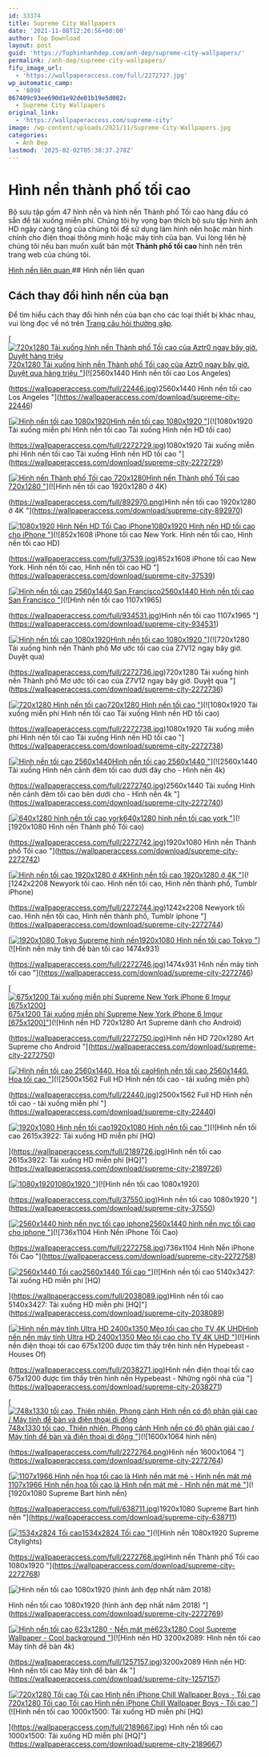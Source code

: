```yaml
---
id: 33374
title: Supreme City Wallpapers
date: '2021-11-08T12:26:56+00:00'
author: Top Download
layout: post
guid: 'https://Tophinhanhdep.com/anh-dep/supreme-city-wallpapers/'
permalink: /anh-dep/supreme-city-wallpapers/
fifu_image_url:
  - 'https://wallpaperaccess.com/full/2272727.jpg'
wp_automatic_camp:
  - '8098'
067409c93ee690d1e92de01b19e5d082:
  - Supreme City Wallpapers
original_link:
  - 'https://wallpaperaccess.com/supreme-city'
image: /wp-content/uploads/2021/11/Supreme-City-Wallpapers.jpg
categories:
  - Ảnh Đẹp
lastmod: '2025-02-02T05:38:37.278Z'
---
```

# Hình nền thành phố tối cao

Bộ sưu tập gồm 47 hình nền và hình nền Thành phố Tối cao hàng đầu có sẵn để tải xuống miễn phí. Chúng tôi hy vọng bạn thích bộ sưu tập hình ảnh HD ngày càng tăng của chúng tôi để sử dụng làm hình nền hoặc màn hình chính cho điện thoại thông minh hoặc máy tính của bạn. Vui lòng liên hệ chúng tôi nếu bạn muốn xuất bản một **Thành phố tối cao** hình nền trên trang web của chúng tôi.

[Hình nền liên quan ](#related) ## Hình nền liên quan

## Cách thay đổi hình nền của bạn

Để tìm hiểu cách thay đổi hình nền của bạn cho các loại thiết bị khác nhau, vui lòng đọc về nó trên [Trang câu hỏi thường gặp](https://tophinhanhdep.com/faq/).

  
[[![720x1280 Tải xuống hình nền Thành phố Tối cao của Aztr0 ngay bây giờ.  Duyệt hàng triệu](https://wallpaperaccess.com/full/2272727.jpg)720x1280 Tải xuống hình nền Thành phố Tối cao của Aztr0 ngay bây giờ. Duyệt qua hàng triệu "](https://wallpaperaccess.com/download/supreme-city-2272727)](![2560x1440 Hình nền tối cao Los Angeles)

(https://wallpaperaccess.com/full/22446.jpg)2560x1440 Hình nền tối cao Los Angeles "](https://wallpaperaccess.com/download/supreme-city-22446)

[[![Hình nền tối cao 1080x1920](https://wallpaperaccess.com/full/1599727.jpg)Hình nền tối cao 1080x1920 "](https://wallpaperaccess.com/download/supreme-city-1599727)](![1080x1920 Tải xuống miễn phí Hình nền tối cao Tải xuống Hình nền HD tối cao)

(https://wallpaperaccess.com/full/2272729.jpg)1080x1920 Tải xuống miễn phí Hình nền tối cao Tải xuống Hình nền HD tối cao "](https://wallpaperaccess.com/download/supreme-city-2272729)

[[![Hình nền Thành phố Tối cao 720x1280](https://wallpaperaccess.com/full/2272730.jpg)Hình nền Thành phố Tối cao 720x1280 "](https://wallpaperaccess.com/download/supreme-city-2272730)](![Hình nền tối cao 1920x1280 ở 4K)

(https://wallpaperaccess.com/full/892970.png)Hình nền tối cao 1920x1280 ở 4K "](https://wallpaperaccess.com/download/supreme-city-892970)

[[![1080x1920 Hình Nền HD Tối Cao iPhone](https://wallpaperaccess.com/full/2272732.jpg)1080x1920 Hình nền HD tối cao cho iPhone "](https://wallpaperaccess.com/download/supreme-city-2272732)](![852x1608 iPhone tối cao New York.  Hình nền tối cao, Hình nền tối cao HD)

(https://wallpaperaccess.com/full/37539.jpg)852x1608 iPhone tối cao New York. Hình nền tối cao, Hình nền tối cao HD "](https://wallpaperaccess.com/download/supreme-city-37539)

[[![Hình nền tối cao 2560x1440 San Francisco](https://wallpaperaccess.com/full/274097.jpg)2560x1440 Hình nền tối cao San Francisco "](https://wallpaperaccess.com/download/supreme-city-274097)](![Hình nền tối cao 1107x1965)

(https://wallpaperaccess.com/full/934531.jpg)Hình nền tối cao 1107x1965 "](https://wallpaperaccess.com/download/supreme-city-934531)

[[![Hình nền tối cao 1080x1920](https://wallpaperaccess.com/full/759182.jpg)Hình nền tối cao 1080x1920 "](https://wallpaperaccess.com/download/supreme-city-759182)](![720x1280 Tải xuống hình nền Thành phố Mơ ước tối cao của Z7V12 ngay bây giờ.  Duyệt qua)

(https://wallpaperaccess.com/full/2272736.jpg)720x1280 Tải xuống hình nền Thành phố Mơ ước tối cao của Z7V12 ngay bây giờ. Duyệt qua "](https://wallpaperaccess.com/download/supreme-city-2272736)

[[![720x1280 Hình nền tối cao](https://wallpaperaccess.com/full/22395.jpg)720x1280 Hình nền tối cao "](https://wallpaperaccess.com/download/supreme-city-22395)](![1080x1920 Tải xuống miễn phí Hình nền tối cao Tải xuống Hình nền HD tối cao)

(https://wallpaperaccess.com/full/2272738.jpg)1080x1920 Tải xuống miễn phí Hình nền tối cao Tải xuống Hình nền HD tối cao "](https://wallpaperaccess.com/download/supreme-city-2272738)

[[![Hình nền tối cao 2560x1440](https://wallpaperaccess.com/full/2272739.jpg)Hình nền tối cao 2560x1440 "](https://wallpaperaccess.com/download/supreme-city-2272739)](![2560x1440 Tải xuống Hình nền cảnh đêm tối cao dưới đây cho - Hình nền 4k)

(https://wallpaperaccess.com/full/2272740.jpg)2560x1440 Tải xuống Hình nền cảnh đêm tối cao bên dưới cho - Hình nền 4k "](https://wallpaperaccess.com/download/supreme-city-2272740)

[[![640x1280 hình nền tối cao york](https://wallpaperaccess.com/full/2272741.jpg)640x1280 hình nền tối cao york "](https://wallpaperaccess.com/download/supreme-city-2272741)](![1920x1080 Hình nền Thành phố Tối cao)

(https://wallpaperaccess.com/full/2272742.jpg)1920x1080 Hình nền Thành phố Tối cao "](https://wallpaperaccess.com/download/supreme-city-2272742)

[[![Hình nền tối cao 1920x1280 ở 4K](https://wallpaperaccess.com/full/2272743.png)Hình nền tối cao 1920x1280 ở 4K "](https://wallpaperaccess.com/download/supreme-city-2272743)](![1242x2208 Newyork tối cao.  Hình nền tối cao, Hình nền thành phố, Tumblr iPhone)

(https://wallpaperaccess.com/full/2272744.jpg)1242x2208 Newyork tối cao. Hình nền tối cao, Hình nền thành phố, Tumblr iphone "](https://wallpaperaccess.com/download/supreme-city-2272744)

[[![1920x1080 Tokyo Supreme hình nền](https://wallpaperaccess.com/full/2272745.jpg)1920x1080 Hình nền tối cao Tokyo "](https://wallpaperaccess.com/download/supreme-city-2272745)](![Hình nền máy tính để bàn tối cao 1474x931)

(https://wallpaperaccess.com/full/2272746.jpg)1474x931 Hình nền máy tính tối cao "](https://wallpaperaccess.com/download/supreme-city-2272746)

[[![675x1200 Tải xuống miễn phí Supreme New York iPhone 6 Imgur [675x1200]](https://wallpaperaccess.com/full/2272749.jpg)675x1200 Tải xuống miễn phí Supreme New York iPhone 6 Imgur \[675x1200\]"](https://wallpaperaccess.com/download/supreme-city-2272749)](![Hình nền HD 720x1280 Art Supreme dành cho Android)

(https://wallpaperaccess.com/full/2272750.jpg)Hình nền HD 720x1280 Art Supreme cho Android "](https://wallpaperaccess.com/download/supreme-city-2272750)

[[![Hình nền tối cao 2560x1440.  Hoa tối cao](https://wallpaperaccess.com/full/2272751.jpg)Hình nền tối cao 2560x1440. Hoa tối cao "](https://wallpaperaccess.com/download/supreme-city-2272751)](![2500x1562 Full HD Hình nền tối cao - tải xuống miễn phí)

(https://wallpaperaccess.com/full/22440.jpg)2500x1562 Full HD Hình nền tối cao - tải xuống miễn phí "](https://wallpaperaccess.com/download/supreme-city-22440)

[[![1920x1080 Hình nền tối cao](https://wallpaperaccess.com/full/688902.jpg)1920x1080 Hình nền tối cao "](https://wallpaperaccess.com/download/supreme-city-688902)](![Hình nền tối cao 2615x3922: Tải xuống HD miễn phí [HQ)

](https://wallpaperaccess.com/full/2189726.jpg)Hình nền tối cao 2615x3922: Tải xuống HD miễn phí \[HQ\]"](https://wallpaperaccess.com/download/supreme-city-2189726)

[[![1080x1920 ](https://wallpaperaccess.com/full/2272755.jpg)1080x1920 "](https://wallpaperaccess.com/download/supreme-city-2272755)](![Hình nền tối cao 1080x1920)

(https://wallpaperaccess.com/full/37550.jpg)Hình nền tối cao 1080x1920 "](https://wallpaperaccess.com/download/supreme-city-37550)

[[![2560x1440 hình nền nyc tối cao iphone](https://wallpaperaccess.com/full/2272757.jpg)2560x1440 hình nền nyc tối cao cho iphone "](https://wallpaperaccess.com/download/supreme-city-2272757)](![736x1104 Hình Nền iPhone Tối Cao)

(https://wallpaperaccess.com/full/2272758.jpg)736x1104 Hình Nền iPhone Tối Cao "](https://wallpaperaccess.com/download/supreme-city-2272758)

[[![2560x1440 Tối cao](https://wallpaperaccess.com/full/2189696.jpg)2560x1440 Tối cao "](https://wallpaperaccess.com/download/supreme-city-2189696)](![Hình nền tối cao 5140x3427: Tải xuống HD miễn phí [HQ)

](https://wallpaperaccess.com/full/2038089.jpg)Hình nền tối cao 5140x3427: Tải xuống HD miễn phí \[HQ\]"](https://wallpaperaccess.com/download/supreme-city-2038089)

[[![Hình nền máy tính Ultra HD 2400x1350 Mèo tối cao cho TV 4K UHD](https://wallpaperaccess.com/full/2272761.jpg)Hình nền nền máy tính Ultra HD 2400x1350 Mèo tối cao cho TV 4K UHD "](https://wallpaperaccess.com/download/supreme-city-2272761)](![Hình nền điện thoại tối cao 675x1200 được tìm thấy trên hình nền Hypebeast - Houses Of)

(https://wallpaperaccess.com/full/2038271.jpg)Hình nền điện thoại tối cao 675x1200 được tìm thấy trên hình nền Hypebeast - Những ngôi nhà của "](https://wallpaperaccess.com/download/supreme-city-2038271)

[[![748x1330 tối cao, Thiên nhiên, Phong cảnh Hình nền có độ phân giải cao / Máy tính để bàn và điện thoại di động](https://wallpaperaccess.com/full/2272763.jpg)748x1330 tối cao, Thiên nhiên, Phong cảnh Hình nền có độ phân giải cao / Máy tính để bàn và điện thoại di động "](https://wallpaperaccess.com/download/supreme-city-2272763)](![1600x1064 hình nền)

(https://wallpaperaccess.com/full/2272764.png)Hình nền 1600x1064 "](https://wallpaperaccess.com/download/supreme-city-2272764)

[[![1107x1966 Hình nền hoa tối cao là Hình nền mát mẻ - Hình nền mát mẻ](https://wallpaperaccess.com/full/2272766.jpg)1107x1966 Hình nền hoa tối cao là Hình nền mát mẻ - Hình nền mát mẻ "](https://wallpaperaccess.com/download/supreme-city-2272766)](![1920x1080 Supreme Bart hình nền)

(https://wallpaperaccess.com/full/638711.jpg)1920x1080 Supreme Bart hình nền "](https://wallpaperaccess.com/download/supreme-city-638711)

[[![1534x2824 Tối cao](https://wallpaperaccess.com/full/2272767.jpg)1534x2824 Tối cao "](https://wallpaperaccess.com/download/supreme-city-2272767)](![Hình nền 1080x1920 Supreme Citylights)

(https://wallpaperaccess.com/full/2272768.jpg)Hình nền Thành phố Tối cao 1080x1920 "](https://wallpaperaccess.com/download/supreme-city-2272768)

[![Hình nền tối cao 1080x1920 (hình ảnh đẹp nhất năm 2018)](https://wallpaperaccess.com/full/2272769.jpg)

Hình nền tối cao 1080x1920 (hình ảnh đẹp nhất năm 2018) "](https://wallpaperaccess.com/download/supreme-city-2272769)

[[![Hình nền tối cao 623x1280 - Nền mát mẻ](https://wallpaperaccess.com/full/2272771.jpg)623x1280 Cool Supreme Wallpaper - Cool background "](https://wallpaperaccess.com/download/supreme-city-2272771)](![Hình nền HD 3200x2089: Hình nền tối cao Máy tính để bàn 4k)

(https://wallpaperaccess.com/full/1257157.jpg)3200x2089 Hình nền HD: Hình nền tối cao Máy tính để bàn 4k "](https://wallpaperaccess.com/download/supreme-city-1257157)

[[![720x1280 Tối cao Tối cao Hình nền iPhone Chill Wallpaper Boys - Tối cao](https://wallpaperaccess.com/full/2038081.jpg)720x1280 Tối cao Tối cao Hình nền iPhone Chill Wallpaper Boys - Tối cao "](https://wallpaperaccess.com/download/supreme-city-2038081)](![Hình nền tối cao 1000x1500: Tải xuống HD miễn phí [HQ)

](https://wallpaperaccess.com/full/2189667.jpg) Hình nền tối cao 1000x1500: Tải xuống HD miễn phí \[HQ\]"](https://wallpaperaccess.com/download/supreme-city-2189667)
